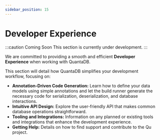 ```yaml
---
sidebar_position: 15
---
```


# Developer Experience

:::caution Coming Soon
This section is currently under development.
:::

We are committed to providing a smooth and efficient **Developer Experience** when working with QuantaDB.

This section will detail how QuantaDB simplifies your development workflow, focusing on:

- **Annotation-Driven Code Generation:** Learn how to define your data models using simple annotations and let the build runner generate the necessary code for serialization, deserialization, and database interactions.
- **Intuitive API Design:** Explore the user-friendly API that makes common database operations straightforward.
- **Tooling and Integrations:** Information on any planned or existing tools and integrations that enhance the development experience.
- **Getting Help:** Details on how to find support and contribute to the Qu project. 